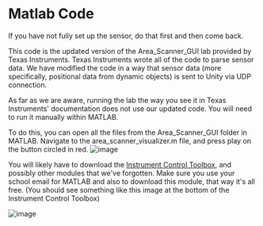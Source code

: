 # Matlab Code

If you have not fully set up the sensor, do that first and then come back.

This code is the updated version of the Area_Scanner_GUI lab provided by Texas Instruments. Texas Instruments wrote all of the code to parse sensor data. We have modified the code in a way that sensor data (more specifically, positional data from dynamic objects) is sent to Unity via UDP connection.

As far as we are aware, running the lab the way you see it in Texas Instruments' documentation does not use our updated code. You will need to run it manually within MATLAB.

To do this, you can open all the files from the Area_Scanner_GUI folder in MATLAB. Navigate to the area_scanner_visualizer.m file, and press play on the button circled in red.
![image](https://github.com/8dylan7/proximitry/assets/96851333/65d4669c-1098-479d-9866-43761951ff4f)

You will likely have to download the [Instrument Control Toolbox](https://www.mathworks.com/products/instrument.html), and possibly other modules that we've forgotten. Make sure you use your school email for MATLAB and also to download this module, that way it's all free. (You should see something like this image at the bottom of the Instrument Control Toolbox)

![image](https://github.com/8dylan7/proximitry/assets/96851333/8579e5bf-f6a7-4356-9fb5-4f4e1fcb32c4)

